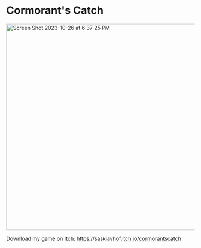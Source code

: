 # Cormorant's Catch

<img width="551" alt="Screen Shot 2023-10-26 at 6 37 25 PM" src="https://github.com/saskiavhof/Cormorant-s-Catch/assets/121727706/4c4aa840-1dcc-469e-85df-631053f5207b">

Download my game on Itch: https://saskiavhof.itch.io/cormorantscatch
